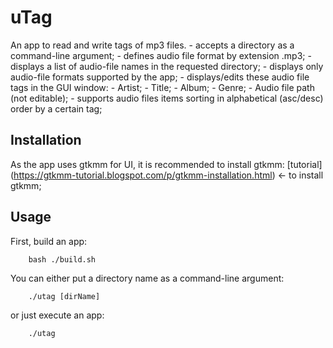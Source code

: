 # uTag

An app to read and write tags of mp3 files.
    - accepts a directory as a command-line argument;
    - defines audio file format by extension .mp3;
    - displays a list of audio-file names in the requested directory;
    - displays only audio-file formats supported by the app;
    - displays/edits these audio file tags in the GUI window:
        - Artist;
        - Title;
        - Album;
        - Genre;
        - Audio file path (not editable);
    - supports audio files items sorting in alphabetical (asc/desc) order by a certain tag;
    
## Installation

As the app uses gtkmm for UI, it is recommended to install gtkmm:
    [tutorial] (https://gtkmm-tutorial.blogspot.com/p/gtkmm-installation.html) <- to install gtkmm;
    
## Usage

First, build an app:
```shell script
    bash ./build.sh
```

You can either put a directory name as a command-line argument:
```shell script
    ./utag [dirName]
```
or just execute an app:
```shell script
    ./utag
```

